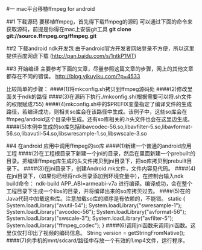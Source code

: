 #一 mac平台移植ffmpeg for android

##1 下载源码
   要移植ffmpeg，首先得下载ffmpeg的源码
   可以通过下面的命令来获取源码，前提是你得在mac上安装git工具
      **git clone git://source.ffmpeg.org/ffmpeg.git**

##2 下载android ndk开发包
   由于android官方开发者网站登录不方便，所以这里提供百度网盘下载
(http://pan.baidu.com/s/1ntkP1MT)

##3 开始编译
主要参考下面的文章，尽量参照这篇文章的步骤，网上的其他文章都存在不同的错误。
http://blog.yikuyiku.com/?p=4533

比较简单的步骤：
####(1)将mkconfig.sh拷贝到ffmpeg源码处
####(2)修改里面关于ndk的路径
####(3)在源码下执行./mkconfig.sh(根据需要可以将.sh文件的权限赋成755)
####(4)mkconfig.sh中的$PREFIX变量指定了编译文件的生成路径，若编译成功，则相关so库会在该路径中生成。该例子中，这些so库会在ffmpeg/android这个目录中生成。还有so库相关的.h头文件也会在这里边生成。
####(5)本例中生成的so库包括libavcodec-56.so,libavfilter-5.so,libavformat-56.so,libavutil-54.so,libswresample-1.so,libswscale-3.so

##4 在android 应用中调用ffmpeg的so库
####(1)新建一个普通的android应用工程
####(2)在工程根目录下新建一个jni的目录，然后在里面新建一个prebuilt的目录。把编译ffmpeg库生成的头文件拷贝到jni目录下，把so库拷贝到prebuilt目录下。
####(3)在jni目录下，创建Android.mk文件，文件内容见代码。
####(4)在jni目录下，（如果你已经将ndk目录添加到环境变量中），在控制台输入ndk build命令： ndk-build APP_ABI=armeabi-v7a 进行编译。编译成功，会在整个工程目录下生成一个libs的目录，并将编译出来的so库拷贝过去。
####(5)在的Java代码中加载这些库。注意加载so库的顺序是有依赖的，不能错。
	    static {
        System.loadLibrary("avutil-54");
        System.loadLibrary("swresample-1");
        System.loadLibrary("avcodec-56");
        System.loadLibrary("avformat-56");
        System.loadLibrary("swscale-3");
        System.loadLibrary("avfilter-5");
        System.loadLibrary("ffmpeg_codec");
    }
####(6)调用jni函数来调用jni函数。这里仅仅打印出了视频的编码信息。
	String version = getStringFromNative();
####(7)向手机的mnt/sdcard/路径中存放一个有效的1.mp4文件，运行程序。

		

